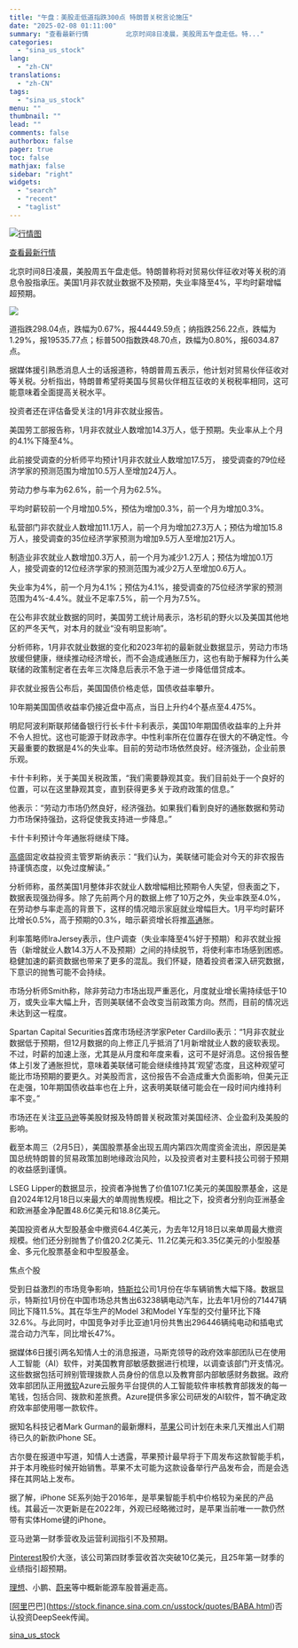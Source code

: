 ```yaml
---
title: "午盘：美股走低道指跌300点 特朗普关税言论施压"
date: "2025-02-08 01:11:00"
summary: "查看最新行情      　　北京时间8日凌晨，美股周五午盘走低。特..."
categories:
  - "sina_us_stock"
lang:
  - "zh-CN"
translations:
  - "zh-CN"
tags:
  - "sina_us_stock"
menu: ""
thumbnail: ""
lead: ""
comments: false
authorbox: false
pager: true
toc: false
mathjax: false
sidebar: "right"
widgets:
  - "search"
  - "recent"
  - "taglist"
---
```


[![行情图](//image.sinajs.cn/n/us/min/640x360xxfhd/.DJI.png)](http://stock.finance.sina.com.cn/usstock/quotes/.DJI.html)

[查看最新行情](http://stock.finance.sina.com.cn/usstock/quotes/.DJI.html)




北京时间8日凌晨，美股周五午盘走低。特朗普称将对贸易伙伴征收对等关税的消息令股指承压。美国1月非农就业数据不及预期，失业率降至4%，平均时薪增幅超预期。

![](https://n.sinaimg.cn/finance/transform/779/w474h305/20230714/cbe3-33c4c19c973ea3c96b331d9b391283eb.jpg)

道指跌298.04点，跌幅为0.67%，报44449.59点；纳指跌256.22点，跌幅为1.29%，报19535.77点；标普500指数跌48.70点，跌幅为0.80%，报6034.87点。

据媒体援引熟悉消息人士的话报道称，特朗普周五表示，他计划对贸易伙伴征收对等关税。分析指出，特朗普希望将美国与贸易伙伴相互征收的关税税率相同，这可能意味着全面提高关税水平。

投资者还在评估备受关注的1月非农就业报告。

美国劳工部报告称，1月非农就业人数增加14.3万人，低于预期。失业率从上个月的4.1%下降至4%。

此前接受调查的分析师平均预计1月非农就业人数增加17.5万， 接受调查的79位经济学家的预测范围为增加10.5万人至增加24万人。

劳动力参与率为62.6%，前一个月为62.5%。

平均时薪较前一个月增加0.5%，预估为增加0.3%，前一个月为增加0.3%。

私营部门非农就业人数增加11.1万人，前一个月为增加27.3万人；预估为增加15.8万人，接受调查的35位经济学家预测为增加9.5万人至增加21万人。

制造业非农就业人数增加0.3万人，前一个月为减少1.2万人；预估为增加0.1万人，接受调查的12位经济学家的预测范围为减少2万人至增加0.6万人。

失业率为4%，前一个月为4.1%；预估为4.1%，接受调查的75位经济学家的预测范围为4%-4.4%。就业不足率7.5%，前一个月为7.5%。

在公布非农就业数据的同时，美国劳工统计局表示，洛杉矶的野火以及美国其他地区的严冬天气，对本月的就业“没有明显影响”。

分析师称，1月非农就业数据的变化和2023年初的最新就业数据显示，劳动力市场放缓但健康，继续推动经济增长，而不会造成通胀压力，这也有助于解释为什么美联储的政策制定者在去年三次降息后表示不急于进一步降低借贷成本。

非农就业报告公布后，美国国债价格走低，国债收益率攀升。

10年期美国国债收益率仍接近盘中高点，当日上升约4个基点至4.475%。

明尼阿波利斯联邦储备银行行长卡什卡利表示，美国10年期国债收益率的上升并不令人担忧。这也可能源于财政赤字。中性利率所在位置存在很大的不确定性。今天最重要的数据是4%的失业率。目前的劳动市场依然良好。经济强劲，企业前景乐观。

卡什卡利称，关于美国关税政策，“我们需要静观其变。我们目前处于一个良好的位置，可以在这里静观其变，直到获得更多关于政府政策的信息。”

他表示：“劳动力市场仍然良好，经济强劲。如果我们看到良好的通胀数据和劳动力市场保持强劲，这将促使我支持进一步降息。”

卡什卡利预计今年通胀将继续下降。

[高盛](https://stock.finance.sina.com.cn/usstock/quotes/GS.html)固定收益投资主管罗斯纳表示：“我们认为，美联储可能会对今天的非农报告持谨慎态度，以免过度解读。”

分析师称，虽然美国1月整体非农就业人数增幅相比预期令人失望，但表面之下，数据表现强劲得多。除了先前两个月的数据上修了10万之外，失业率跌至4.0%，在劳动参与率走高的背景下，这样的情况暗示家庭就业增幅巨大。1月平均时薪环比增长0.5%，高于预期的0.3%，暗示薪资增长将推[高通](https://stock.finance.sina.com.cn/usstock/quotes/QCOM.html)胀。

利率策略师IraJersey表示，住户调查（失业率降至4%好于预期）和非农就业报告（新增就业人数14.3万人不及预期）之间的持续脱节，将使利率市场感到困惑。稳健加速的薪资数据也带来了更多的混乱。我们怀疑，随着投资者深入研究数据，下意识的抛售可能不会持续。

市场分析师Smith称，除非劳动力市场出现严重恶化，月度就业增长需持续低于10万，或失业率大幅上升，否则美联储不会改变当前政策方向。然而，目前的情况远未达到这一程度。

Spartan Capital Securities首席市场经济学家Peter Cardillo表示：“1月非农就业数据低于预期，但12月数据的向上修正几乎抵消了1月新增就业人数的疲软表现。不过，时薪的加速上涨，尤其是从月度和年度来看，这可不是好消息。这份报告整体上引发了通胀担忧，意味着美联储可能会继续维持其‘观望’态度，且这种观望可能比市场预期的要更久。对美股而言，这份报告不会造成重大负面影响，但美元正在走强，10年期国债收益率也在上升，这表明美联储可能会在一段时间内维持利率不变。”

市场还在关注[亚马逊](https://stock.finance.sina.com.cn/usstock/quotes/AMZN.html)等美股财报及特朗普关税政策对美国经济、企业盈利及美股的影响。

截至本周三（2月5日），美国股票基金出现五周内第四次周度资金流出，原因是美国总统特朗普的贸易政策加剧地缘政治风险，以及投资者对主要科技公司弱于预期的收益感到谨慎。

LSEG Lipper的数据显示，投资者净抛售了价值107.1亿美元的美国股票基金，这是自2024年12月18日以来最大的单周抛售规模。相比之下，投资者分别向亚洲基金和欧洲基金净配置48.6亿美元和18.8亿美元。

美国投资者从大型股基金中撤资64.4亿美元，为去年12月18日以来单周最大撤资规模。他们还分别抛售了价值20.2亿美元、11.2亿美元和3.35亿美元的小型股基金、多元化股票基金和中型股基金。

焦点个股

受到日益激烈的市场竞争影响，[特斯拉](https://stock.finance.sina.com.cn/usstock/quotes/TSLA.html)公司1月份在华车辆销售大幅下降。数据显示，特斯拉1月份在中国市场总共售出63238辆电动汽车，比去年1月份的71447辆同比下降11.5%。其在华生产的Model 3和Model Y车型的交付量环比下降32.6%。与此同时，中国竞争对手比亚迪1月份共售出296446辆纯电动和插电式混合动力汽车，同比增长47%。

据媒体6日援引两名知情人士的消息报道，马斯克领导的政府效率部团队已在使用人工智能（AI）软件，对美国教育部敏感数据进行梳理，以调查该部门开支情况。这些数据包括可辨别管理拨款人员身份的信息以及教育部内部敏感财务数据。政府效率部团队正用[微软](https://stock.finance.sina.com.cn/usstock/quotes/MSFT.html)Azure云服务平台提供的人工智能软件审核教育部拨发的每一笔钱，包括合同、拨款和差旅费。Azure提供多家公司研发的AI软件，暂不确定政府效率部使用哪一款软件。

据知名科技记者Mark Gurman的最新爆料，[苹果](https://stock.finance.sina.com.cn/usstock/quotes/AAPL.html)公司计划在未来几天推出人们期待已久的新款iPhone SE。

古尔曼在报道中写道，知情人士透露，苹果预计最早将于下周发布这款智能手机，并于本月晚些时候开始销售。苹果不太可能为这款设备举行产品发布会，而是会选择在其网站上发布。

据了解，iPhone SE系列始于2016年，是苹果智能手机中价格较为亲民的产品线。其最近一次更新是在2022年，外观已经略微过时，是苹果当前唯一一款仍然带有实体Home键的iPhone。

亚马逊第一财季营收及运营利润指引不及预期。

[Pinterest](https://stock.finance.sina.com.cn/usstock/quotes/PINS.html)股价大涨，该公司第四财季营收首次突破10亿美元，且25年第一财季的业绩指引超预期。

[理想](https://stock.finance.sina.com.cn/usstock/quotes/LI.html)、小鹏、[蔚来](https://stock.finance.sina.com.cn/usstock/quotes/NIO.html)等中概新能源车股普遍走高。

[[阿里](https://stock.finance.sina.com.cn/usstock/quotes/BABA.html)巴巴](https://stock.finance.sina.com.cn/usstock/quotes/BABA.html)否认投资DeepSeek传闻。

[sina_us_stock](https://finance.sina.com.cn/stock/usstock/c/2025-02-08/doc-ineistrr9631096.shtml)
